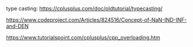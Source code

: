 type casting:
https://cplusplus.com/doc/oldtutorial/typecasting/

https://www.codeproject.com/Articles/824516/Concept-of-NaN-IND-INF-and-DEN

https://www.tutorialspoint.com/cplusplus/cpp_overloading.htm

